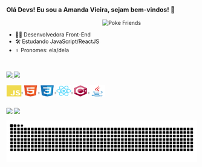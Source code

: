 
<div style="display: inline_block">
  <h3>Olá Devs! Eu sou a Amanda Vieira, sejam bem-vindos! 👋</h3>
  <img  align="right" alt="Poke Friends" height="150em" width="250em" src="https://cdn-images-1.medium.com/max/800/1*g2tj9sjM54AenJqb2nE2xA.gif" /> 
  <br/>
</div>

<div>
  <ul class="none">
    <li>👩‍💻 Desenvolvedora Front-End</li>
    <li>🛠️ Estudando JavaScript/ReactJS</li>
    <li>♀️   Pronomes: ela/dela</li>
  </ul>
</div>
<br/>
<br/>

<div>
  <a href="https://github.com/vieiramanda">
  <img height="180em" src="https://github-readme-stats.vercel.app/api?username=vieiramanda&show_icons=true&theme=tokyonight&include_all_commits=true&count_private=true"/>
  <img height="180em" src="https://github-readme-stats.vercel.app/api/top-langs/?username=vieiramanda&layout=compact&langs_count=7&theme=tokyonight"/>
</div>
  
<div style="display: inline_block"><br>
  <img align="center" alt="Rafa-Js" height="30" width="40" src="https://raw.githubusercontent.com/devicons/devicon/master/icons/javascript/javascript-plain.svg">
  <img align="center" alt="Rafa-HTML" height="30" width="40" src="https://raw.githubusercontent.com/devicons/devicon/master/icons/html5/html5-original.svg">
  <img align="center" alt="Rafa-CSS" height="30" width="40" src="https://raw.githubusercontent.com/devicons/devicon/master/icons/css3/css3-original.svg">
  <img align="center" alt="Rafa-React" height="30" width="40" src="https://raw.githubusercontent.com/devicons/devicon/master/icons/react/react-original.svg">
  <img align="center" alt="Rafa-Csharp" height="30" width="40" src="https://raw.githubusercontent.com/devicons/devicon/master/icons/cplusplus/cplusplus-original.svg">
  <img align="center" alt="Rafa-Csharp" height="30" width="40" src="https://raw.githubusercontent.com/devicons/devicon/master/icons/java/java-original.svg">  
  
</div>

  ##
  
<div>
  <a href = "mailto:amandavc27@gmail.com"><img src="https://img.shields.io/badge/Gmail-D14836?style=for-the-badge&logo=gmail&logoColor=white" target="_blank"></a>
  <a href="https://www.linkedin.com/in/amanda-vieira-69bbb289" target="_blank"><img src="https://img.shields.io/badge/-LinkedIn-%230077B5?style=for-the-badge&logo=linkedin&logoColor=white" target="_blank"></a> 
</div>
  
   ![Snake animation](https://github.com/vieiramanda/vieiramanda/blob/output/github-contribution-grid-snake.svg)
